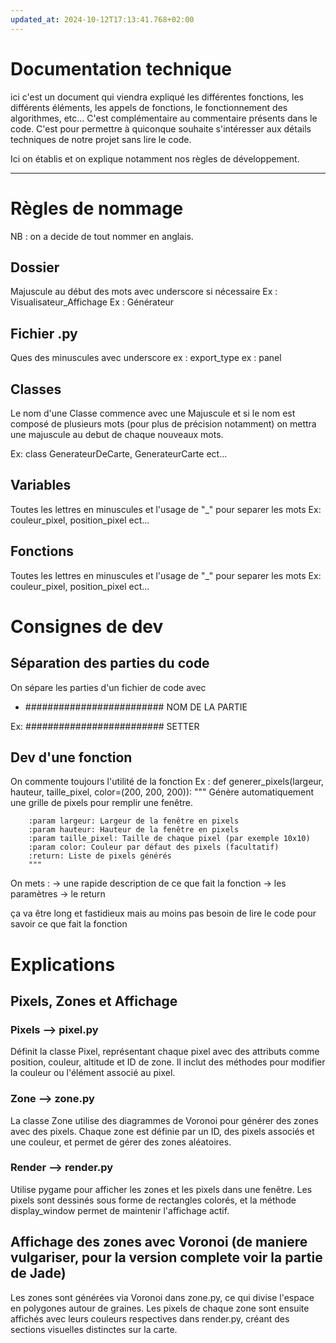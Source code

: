 ```yaml
---
updated_at: 2024-10-12T17:13:41.768+02:00
---
```


# Documentation technique

ici c'est un document qui viendra expliqué les différentes fonctions, les différents éléments, les appels de fonctions, le fonctionnement des algorithmes, etc...
C'est complémentaire au commentaire présents dans le code. C'est pour permettre à quiconque souhaite s'intéresser aux détails techniques de notre projet sans lire le code.

Ici on établis et on explique notamment nos règles de développement.

---

# Règles de nommage

NB : on a decide de tout nommer en anglais.

## Dossier

Majuscule au début des mots avec underscore si nécessaire
Ex : Visualisateur_Affichage
Ex : Générateur

## Fichier .py

Ques des minuscules avec underscore
ex : export_type
ex : panel

## Classes

Le nom d'une Classe commence avec une Majuscule et si le nom est composé de plusieurs mots
(pour plus de précision notamment) on mettra une majuscule au debut de chaque nouveaux mots.

Ex: class GenerateurDeCarte, GenerateurCarte ect...

## Variables

Toutes les lettres en minuscules et l'usage de "\_" pour separer les mots
Ex: couleur_pixel, position_pixel ect...

## Fonctions

Toutes les lettres en minuscules et l'usage de "\_" pour separer les mots
Ex: couleur_pixel, position_pixel ect...

# Consignes de dev

## Séparation des parties du code

On sépare les parties d'un fichier de code avec

- ######################### NOM DE LA PARTIE

Ex: ######################### SETTER

## Dev d'une fonction

On commente toujours l'utilité de la fonction
Ex : def generer_pixels(largeur, hauteur, taille_pixel, color=(200, 200, 200)):
"""
Génère automatiquement une grille de pixels pour remplir une fenêtre.

        :param largeur: Largeur de la fenêtre en pixels
        :param hauteur: Hauteur de la fenêtre en pixels
        :param taille_pixel: Taille de chaque pixel (par exemple 10x10)
        :param color: Couleur par défaut des pixels (facultatif)
        :return: Liste de pixels générés
        """

On mets :
-> une rapide description de ce que fait la fonction
-> les paramètres
-> le return

ça va être long et fastidieux mais au moins pas besoin de lire le code pour savoir ce que fait la fonction

# Explications

## Pixels, Zones et Affichage

### Pixels --> pixel.py

Définit la classe Pixel, représentant chaque pixel avec des attributs comme position, couleur, altitude et ID de zone. Il inclut des méthodes pour modifier la couleur ou l'élément associé au pixel.

### Zone --> zone.py

La classe Zone utilise des diagrammes de Voronoi pour générer des zones avec des pixels. Chaque zone est définie par un ID, des pixels associés et une couleur, et permet de gérer des zones aléatoires.

### Render --> render.py

Utilise pygame pour afficher les zones et les pixels dans une fenêtre. Les pixels sont dessinés sous forme de rectangles colorés, et la méthode display_window permet de maintenir l'affichage actif.

## Affichage des zones avec Voronoi (de maniere vulgariser, pour la version complete voir la partie de Jade)

Les zones sont générées via Voronoi dans zone.py, ce qui divise l'espace en polygones autour de graines. Les pixels de chaque zone sont ensuite affichés avec leurs couleurs respectives dans render.py, créant des sections visuelles distinctes sur la carte.
